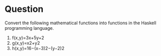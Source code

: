 # Question

Convert the following mathematical functions into functions in the Haskell programming language. 

1. f(x,y)=3x+5y+2
2. g(x,y)=x2+y2
3. h(x,y)=16−(x−3)2−(y−2)2
